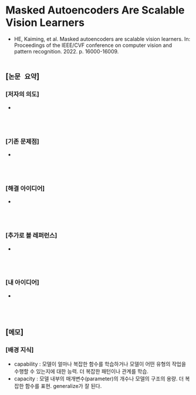 # Masked Autoencoders Are Scalable Vision Learners
* HE, Kaiming, et al. Masked autoencoders are scalable vision learners. In: Proceedings of the IEEE/CVF conference on computer vision and pattern recognition. 2022. p. 16000-16009.
<br><br>

## [`논문 요약`]

### [저자의 의도]
* 
<br><br>

### [기존 문제점]
* 
<br><br>

### [해결 아이디어]
* 
<br><br>

### [추가로 볼 레퍼런스]
* 
<br><br>

### [내 아이디어]
* 
<br><br>



## [`메모`]

### [배경 지식]
* capability : 모델이 얼마나 복잡한 함수를 학습하거나 모델이 어떤 유형의 작업을 수행할 수 있는지에 대한 능력. 더 복잡한 패턴이나 관계를 학습.
* capacity : 모델 내부의 매개변수(parameter)의 개수나 모델의 구조의 용량. 더 복잡한 함수를 표현. generalize가 잘 된다.
<br><br>


